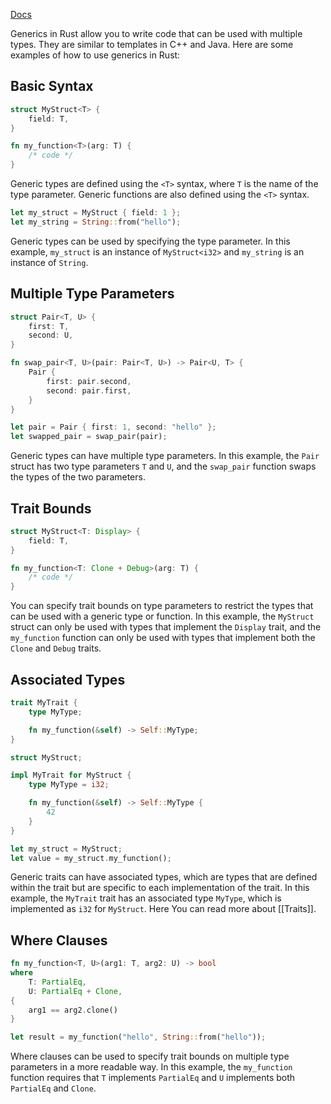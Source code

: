 [Docs](https://doc.rust-lang.org/book/ch10-01-syntax.html)

Generics in Rust allow you to write code that can be used with multiple types. They are similar to templates in C++ and Java. Here are some examples of how to use generics in Rust:

## Basic Syntax

```rust
struct MyStruct<T> {
    field: T,
}

fn my_function<T>(arg: T) {
    /* code */
}
```

Generic types are defined using the `<T>` syntax, where `T` is the name of the type parameter. Generic functions are also defined using the `<T>` syntax.

```rust
let my_struct = MyStruct { field: 1 };
let my_string = String::from("hello");
```

Generic types can be used by specifying the type parameter. In this example, `my_struct` is an instance of `MyStruct<i32>` and `my_string` is an instance of `String`.

## Multiple Type Parameters

```rust
struct Pair<T, U> {
    first: T,
    second: U,
}

fn swap_pair<T, U>(pair: Pair<T, U>) -> Pair<U, T> {
    Pair {
        first: pair.second,
        second: pair.first,
    }
}

let pair = Pair { first: 1, second: "hello" };
let swapped_pair = swap_pair(pair);
```

Generic types can have multiple type parameters. In this example, the `Pair` struct has two type parameters `T` and `U`, and the `swap_pair` function swaps the types of the two parameters.

## Trait Bounds

```rust
struct MyStruct<T: Display> {
    field: T,
}

fn my_function<T: Clone + Debug>(arg: T) {
    /* code */
}
```

You can specify trait bounds on type parameters to restrict the types that can be used with a generic type or function. In this example, the `MyStruct` struct can only be used with types that implement the `Display` trait, and the `my_function` function can only be used with types that implement both the `Clone` and `Debug` traits.

## Associated Types

```rust
trait MyTrait {
    type MyType;

    fn my_function(&self) -> Self::MyType;
}

struct MyStruct;

impl MyTrait for MyStruct {
    type MyType = i32;

    fn my_function(&self) -> Self::MyType {
        42
    }
}

let my_struct = MyStruct;
let value = my_struct.my_function();
```

Generic traits can have associated types, which are types that are defined within the trait but are specific to each implementation of the trait. In this example, the `MyTrait` trait has an associated type `MyType`, which is implemented as `i32` for `MyStruct`.
Here You can read more about [[Traits]].

## Where Clauses

```rust
fn my_function<T, U>(arg1: T, arg2: U) -> bool
where
    T: PartialEq,
    U: PartialEq + Clone,
{
    arg1 == arg2.clone()
}

let result = my_function("hello", String::from("hello"));
```

Where clauses can be used to specify trait bounds on multiple type parameters in a more readable way. In this example, the `my_function` function requires that `T` implements `PartialEq` and `U` implements both `PartialEq` and `Clone`.